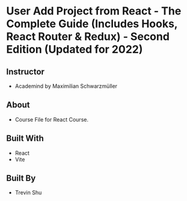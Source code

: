 # User Add Project from React - The Complete Guide (Includes Hooks, React Router & Redux) - Second Edition (Updated for 2022)

## Instructor

- Academind by Maximilian Schwarzmüller

## About

- Course File for React Course.

## Built With

- React
- Vite

## Built By

- Trevin Shu
